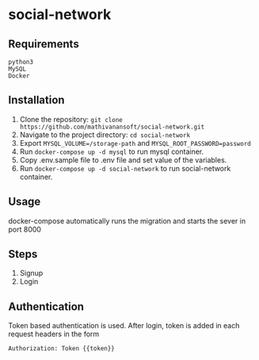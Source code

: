 # social-network


## Requirements
    python3
    MySQL
    Docker

## Installation
1. Clone the repository: `git clone https://github.com/mathivanansoft/social-network.git`
2. Navigate to the project directory: `cd social-network`
3. Export `MYSQL_VOLUME=/storage-path` and `MYSQL_ROOT_PASSWORD=password`
4. Run `docker-compose up -d mysql` to run mysql container.
5. Copy .env.sample file to .env file and set value of the variables.
6. Run `docker-compose up -d social-network` to run social-network container.


## Usage
docker-compose automatically runs the migration and starts the sever in port 8000

## Steps
1. Signup
2. Login

## Authentication
Token based authentication is used. After login, token is added in each request headers in the form 

    Authorization: Token {{token}}